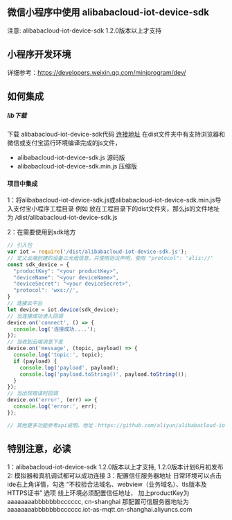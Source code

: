 ## 微信小程序中使用 alibabacloud-iot-device-sdk

注意: alibabacloud-iot-device-sdk 1.2.0版本以上才支持

## 小程序开发环境

详细参考：https://developers.weixin.qq.com/miniprogram/dev/

## 如何集成

##### lib下载
下载 alibabacloud-iot-device-sdk代码 [连接地址](https://github.com/aliyun/alibabacloud-iot-device-sdk)
在dist文件夹中有支持浏览器和微信或支付宝运行环境编译完成的js文件，
  - alibabacloud-iot-device-sdk.js	源码版
  - alibabacloud-iot-device-sdk.min.js 压缩版


#### 项目中集成
1：将alibabacloud-iot-device-sdk.js或alibabacloud-iot-device-sdk.min.js导入支付宝小程序工程目录 例如 放在工程目录下的dist文件夹，那么js的文件地址为 /dist/alibabacloud-iot-device-sdk.js

2：在需要使用到sdk地方
````js
// 引入包
var iot = require('/dist/alibabacloud-iot-device-sdk.js');
// 定义云端创建的设备三元组信息，并使用协议声明，使用 "protocol": 'alis://'
const sdk_device = {
  "productKey": "<your productKey>",
  "deviceName": "<your deviceName>", 
  "deviceSecret": "<your deviceSecret>",
  "protocol": 'wxs://',
} 
// 连接云平台
let device = iot.device(sdk_device);
// 当连接成功进入回调
device.on('connect', () => {
  console.log('连接成功....');
});
// 当收到云端消息下发
device.on('message', (topic, payload) => {
  console.log('topic:', topic);
  if (payload) {
    console.log('payload', payload);
    console.log('payload.toString()', payload.toString());
  }
});
// 当出现错误时回调
device.on('error', (err) => {
  console.log('error:', err);
});

// 其他更多功能参考api说明，地址：https://github.com/aliyun/alibabacloud-iot-device-sdk
````


## 特别注意，必读

1：alibabacloud-iot-device-sdk 1.2.0版本以上才支持, 1.2.0版本计划6月初发布
2: 模拟器和真机调试都可以成功连接
3：配置信任服务器地址
    日常环境可以点击ide右上角详情，勾选 “不校验合法域名、webview（业务域名）、tls版本及HTTPS证书” 选项
    线上环境必须配置信任地址， 加上productKey为 aaaaaaaabbbbbbbcccccc, cn-shanghai 那配置可信服务器地址为 aaaaaaaabbbbbbbcccccc.iot-as-mqtt.cn-shanghai.aliyuncs.com
